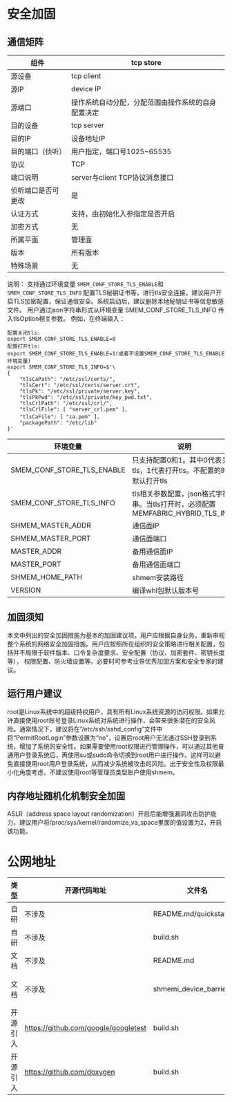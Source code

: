 # 安全加固

## 通信矩阵

|组件|tcp store|
|----------------|--------|
|源设备|tcp client|
|源IP|device IP|
|源端口|操作系统自动分配，分配范围由操作系统的自身配置决定|
|目的设备|tcp server|
|目的IP|设备地址IP|
|目的端口（侦听）|用户指定，端口号1025~65535|
|协议|TCP|
|端口说明|server与client TCP协议消息接口|
|侦听端口是否可更改|是|
|认证方式|支持，由初始化入参指定是否开启|
|加密方式|无|
|所属平面|管理面|
|版本|所有版本|
|特殊场景|无|

说明：
支持通过环境变量 `SMEM_CONF_STORE_TLS_ENABLE`和`SMEM_CONF_STORE_TLS_INFO` 配置TLS秘钥证书等，进行tls安全连接，建议用户开启TLS加密配置，保证通信安全。系统启动后，建议删除本地秘钥证书等信息敏感文件。
用户通过json字符串形式从环境变量 SMEM_CONF_STORE_TLS_INFO 传入tlsOption相关参数。
例如，在终端输入：
```
配置关闭tls:
export SMEM_CONF_STORE_TLS_ENABLE=0
配置打开tls:
export SMEM_CONF_STORE_TLS_ENABLE=1(或者不设置SMEM_CONF_STORE_TLS_ENABLE环境变量)
export SMEM_CONF_STORE_TLS_INFO=$'\
{
    "tlsCaPath": "/etc/ssl/certs/",
    "tlsCert": "/etc/ssl/certs/server.crt",
    "tlsPk": "/etc/ssl/private/server.key",
    "tlsPkPwd": "/etc/ssl/private/key_pwd.txt",
    "tlsCrlPath": "/etc/ssl/crl/",
    "tlsCrlFile": [ "server_crl.pem" ],
    "tlsCaFile": [ "ca.pem" ]，
    "packagePath": "/etc/lib"
}'
```
| 环境变量 | 说明                                         |
|------|--------------------------------------------|
| SMEM_CONF_STORE_TLS_ENABLE  | 只支持配置0和1。其中0代表关闭tls，1代表打开tls。不配置的时候默认打开tls |
| SMEM_CONF_STORE_TLS_INFO  | tls相关参数配置，json格式字符串。当tls打开时，必须配置MEMFABRIC_HYBRID_TLS_INFO           |
| SHMEM_MASTER_ADDR | 通信面IP |
| SHMEM_MASTER_PORT | 通信面端口 |
| MASTER_ADDR | 备用通信面IP |
| MASTER_PORT | 备用通信面端口 |
| SHMEM_HOME_PATH | shmem安装路径 |
| VERSION | 编译whl包默认版本号 |


## 加固须知

本文中列出的安全加固措施为基本的加固建议项。用户应根据自身业务，重新审视整个系统的网络安全加固措施。用户应按照所在组织的安全策略进行相关配置，包括并不局限于软件版本、口令复杂度要求、安全配置（协议、加密套件、密钥长度等）， 权限配置、防火墙设置等。必要时可参考业界优秀加固方案和安全专家的建议。

## 运行用户建议

root是Linux系统中的超级特权用户，具有所有Linux系统资源的访问权限。如果允许直接使用root账号登录Linux系统对系统进行操作，会带来很多潜在的安全风险。通常情况下，建议将在“/etc/ssh/sshd_config”文件中将“PermitRootLogin”参数设置为“no”，设置后root用户无法通过SSH登录到系统，增加了系统的安全性。如果需要使用root权限进行管理操作，可以通过其他普通用户登录系统后，再使用su或sudo命令切换到root用户进行操作。这样可以避免直接使用root用户登录系统，从而减少系统被攻击的风险。出于安全性及权限最小化角度考虑，不建议使用root等管理员类型账户使用shmem。

## 内存地址随机化机制安全加固

ASLR（address space layout randomization）开启后能增强漏洞攻击防护能力，建议用户将/proc/sys/kernel/randomize_va_space里面的值设置为2，开启该功能。


# 公网地址

| 类型   | 开源代码地址 | 文件名 | 公网IP地址/公网URL地址/域名/邮箱地址 | 用途说明 |
|------|-----------------|-------------|---------------------|-------------------|
| 自研   | 不涉及 | README.md/quickstart.md                   | https://gitee.com/ascend/catlass.git | 依赖的开源代码仓            |
| 自研   | 不涉及 | build.sh                    | https://gitee.com/ascend/memfabric_hybrid.git | 依赖的开源代码仓            |
| 文档   | 不涉及 | README.md                    | https://www.hiascend.com/document/detail/zh/canncommercial/81RC1/softwareinst/instg/instg_0000.html?Mode=PmIns&InstallType=local&OS=Ubuntu&Software=cannToolKit | CANN商发文档            |
| 文档   | 不涉及 | shmemi_device_barrier.h                   | https://www.inf.ed.ac.uk/teaching/courses/ppls/BarrierPaper.pdf | 并行编程语言和系统            |
| 开源引入   | https://github.com/google/googletest | build.sh                   | https://github.com/google/googletest.git | gtest测试框架            |
| 开源引入   | https://github.com/doxygen | build.sh                   | https://github.com/doxygen/doxygen/releases/download/Release_1_9_3/doxygen-1.9.3.src.tar.gz | doxygen文档生成工具            |
